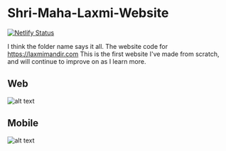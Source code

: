 # Shri-Maha-Laxmi-Website

[![Netlify Status](https://api.netlify.com/api/v1/badges/60a8e40e-9a02-4b2c-9072-f86613087cd5/deploy-status)](https://app.netlify.com/sites/laxmimandir/deploys)

I think the folder name says it all. The website code for https://laxmimandir.com
This is the first website I've made from scratch, and will continue to improve on as I learn more.

## Web

![alt text](https://github.com/ishubham326/Shri-Maha-Laxmi-Website/blob/main/Webpage.png)

## Mobile

![alt text](https://github.com/ishubham326/Shri-Maha-Laxmi-Website/blob/main/Mobile.png)

